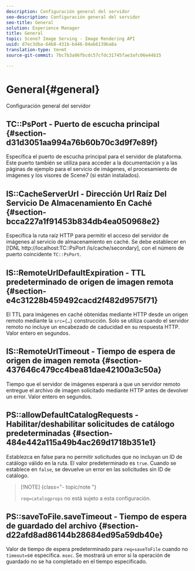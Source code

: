 ```yaml
---
description: Configuración general del servidor
seo-description: Configuración general del servidor
seo-title: General
solution: Experience Manager
title: General
topic: Scene7 Image Serving - Image Rendering API
uuid: d7ec3dba-64b8-431b-b446-84ab6139ba8a
translation-type: tm+mt
source-git-commit: 7bc7b3a86fbcdc57cfdc31745fae3afc06e44b15

---
```



# General{#general}

Configuración general del servidor

## TC::PsPort - Puerto de escucha principal {#section-d31d3051aa994a76b60b70c3d9f7e89f}

Especifica el puerto de escucha principal para el servidor de plataforma. Este puerto también se utiliza para acceder a la documentación y a las páginas de ejemplo para el servicio de imágenes, el procesamiento de imágenes y los visores de Scene7 (si están instalados).

## IS::CacheServerUrl - Dirección Url Raíz Del Servicio De Almacenamiento En Caché {#section-bcca227a1f91453b834db4ea050968e2}

Especifica la ruta raíz HTTP para permitir el acceso del servidor de imágenes al servicio de almacenamiento en caché. Se debe establecer en [!DNL http://localhost:TC::PsPort /is/cache/secondary], con el número de puerto coincidente `TC::PsPort`.

## IS::RemoteUrlDefaultExpiration - TTL predeterminado de origen de imagen remota {#section-e4c31228b459492cacd2f482d9575f71}

El TTL para imágenes en caché obtenidas mediante HTTP desde un origen remoto mediante la `src={…}` construcción. Solo se utiliza cuando el servidor remoto no incluye un encabezado de caducidad en su respuesta HTTP. Valor entero en segundos.

## IS::RemoteUrlTimeout - Tiempo de espera de origen de imagen remota {#section-437646c479cc4bea81dae42100a3c50a}

Tiempo que el servidor de imágenes esperará a que un servidor remoto entregue el archivo de imagen solicitado mediante HTTP antes de devolver un error. Valor entero en segundos.

## PS::allowDefaultCatalogRequests - Habilitar/deshabilitar solicitudes de catálogo predeterminadas {#section-484e442a115a49b4ac269d1718b351e1}

Establezca en false para no permitir solicitudes que no incluyan un ID de catálogo válido en la ruta. El valor predeterminado es `true`. Cuando se establece en `false`, se devuelve un error en las solicitudes sin ID de catálogo.

>[!NOTE] {class=&quot;- topic/note &quot;}
>
>`req=catalogprops` no está sujeto a esta configuración.

## PS::saveToFile.saveTimeout - Tiempo de espera de guardado del archivo {#section-d22afd8ad86144b28684ed95a59db40e}

Valor de tiempo de espera predeterminado para `req=saveToFile` cuando no `timeout=`se especifica. `msec`. Se mostrará un error si la operación de guardado no se ha completado en el tiempo especificado.
